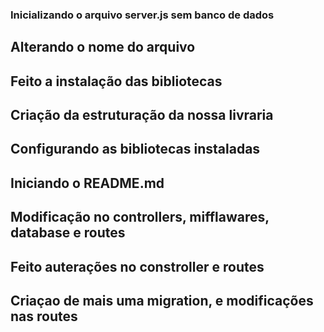### Inicializando o arquivo server.js sem banco de dados

## Alterando o nome do arquivo

## Feito a instalação das bibliotecas

## Criação da estruturação da nossa livraria

## Configurando as bibliotecas instaladas

##  Iniciando o README.md

## Modificação no controllers, mifflawares, database e routes

## Feito auterações no constroller e routes

## Criaçao de mais uma migration, e modificações nas routes 
